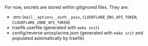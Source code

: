 For now, secrets are stored within gitignored files. They are:

- .env (`mail__options__auth__pass`, `CLOUDFLARE_DNS_API_TOKEN`, `CLOUDFLARE_ZONE_API_TOKEN`)
- traefik.userfile (generated with `make init`)
- config/reverse-proxy/acme.json (generated with `make init` and populated automatically by traefik)
